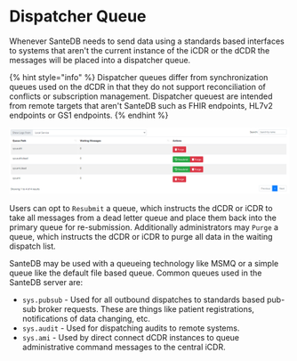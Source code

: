 # Dispatcher Queue

Whenever SanteDB needs to send data using a standards based interfaces to systems that aren't the current instance of the iCDR or the dCDR the messages will be placed into a dispatcher queue.&#x20;

{% hint style="info" %}
Dispatcher queues differ from synchronization queues used on the dCDR in that they do not support reconciliation of conflicts or subscription management. Dispatcher queuest are intended from remote targets that aren't SanteDB such as FHIR endpoints, HL7v2 endpoints or GS1 endpoints.
{% endhint %}

![](<../../../../.gitbook/assets/image (430) (1) (1) (1) (1).png>)

Users can opt to `Resubmit` a queue, which instructs the dCDR or iCDR to take all messages from a dead letter queue and place them back into the primary queue for re-submission. Additionally administrators may `Purge` a queue, which instructs the dCDR or iCDR to purge all data in the waiting dispatch list.

SanteDB may be used with a queueing technology like MSMQ or a simple queue like the default file based queue. Common queues used in the SanteDB server are:

* `sys.pubsub` - Used for all outbound dispatches to standards based pub-sub broker requests. These are things like patient registrations, notifications of data changing, etc.
* `sys.audit` - Used for dispatching audits to remote systems.
* `sys.ami` - Used by direct connect dCDR instances to queue administrative command messages to the central iCDR.
